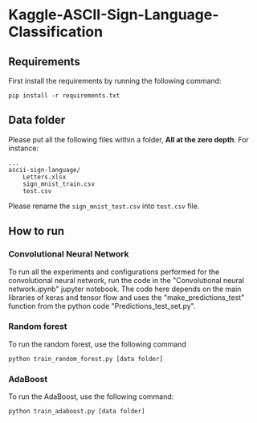 # Kaggle-ASCII-Sign-Language-Classification


## Requirements
First install the requirements by running the following command:
```
pip install -r requirements.txt
```

## Data folder
Please put all the following files within a folder, **All at the zero depth**. For instance:
```
...
ascii-sign-language/
    Letters.xlsx
    sign_mnist_train.csv
    test.csv
```
Please rename the ```sign_mnist_test.csv``` into ```test.csv``` file.

## How to run
### Convolutional Neural Network

To run all the experiments and configurations performed for the convolutional neural network, run the code in the "Convolutional neural network.ipynb" jupyter notebook. The code here depends on the main libraries of keras and tensor flow and uses the "make_predictions_test" function from the python code "Predictions_test_set.py".

### Random forest
To run the random forest, use the following command
```
python train_random_forest.py [data folder]
```

### AdaBoost
To run the AdaBoost, use the following command:
```
python train_adaboost.py [data folder]
```
